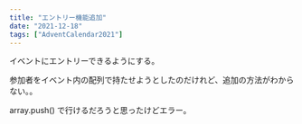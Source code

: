 ```yaml
---
title: "エントリー機能追加"
date: "2021-12-18"
tags: ["AdventCalendar2021"]
---
```


イベントにエントリーできるようにする。

参加者をイベント内の配列で持たせようとしたのだけれど、追加の方法がわからない。。

array.push() で行けるだろうと思ったけどエラー。
